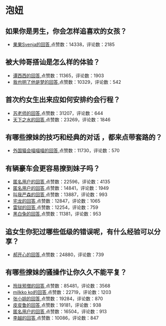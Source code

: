 #  泡妞 
## 如果你是男生，你会怎样追喜欢的女孩？
- [果果Svenja的回答](https://www.zhihu.com/question/30914695/answer/50303000),点赞数：14338，评论数：2185
## 被大帅哥搭讪是怎么样的体验？
- [谭西西的回答](https://www.zhihu.com/question/312650707/answer/1195820705),点赞数：11365，评论数：1903
- [我也明了他是梦的回答](https://www.zhihu.com/question/312650707/answer/605893988),点赞数：10329，评论数：542
## 首次约女生出来应如何安排约会行程？
- [苏老师的回答](https://www.zhihu.com/question/37212548/answer/556357351),点赞数：31207，评论数：644
- [天下之水的回答](https://www.zhihu.com/question/37212548/answer/72252899),点赞数：23269，评论数：1846
## 有哪些撩妹的技巧和经典的对话 ，都来点带套路的？
- [外国猫会喵喵喵的回答](https://www.zhihu.com/question/41746491/answer/151222757),点赞数：11730，评论数：570
## 有辆豪车会更容易撩到妹子吗？
- [匿名用户的回答](https://www.zhihu.com/question/286725777/answer/582755857),点赞数：22596，评论数：4135
- [匿名用户的回答](https://www.zhihu.com/question/286725777/answer/796634586),点赞数：14841，评论数：1949
- [叫我严森的回答](https://www.zhihu.com/question/286725777/answer/703575332),点赞数：13887，评论数：993
- [宅龙的回答](https://www.zhihu.com/question/286725777/answer/715344777),点赞数：12847，评论数：1065
- [雷狱的回答](https://www.zhihu.com/question/286725777/answer/658493008),点赞数：12254，评论数：759
- [黑白兔的回答](https://www.zhihu.com/question/286725777/answer/517767788),点赞数：11381，评论数：953
## 追女生你犯过哪些低级的错误呢，有什么经验可以分享？
- [郝开心的回答](https://www.zhihu.com/question/304421794/answer/750872518),点赞数：24880，评论数：739
## 有哪些撩妹的骚操作让你久久不能平复？
- [玲珑邪僧的回答](https://www.zhihu.com/question/39367879/answer/81069501),点赞数：85481，评论数：3568
- [milkko ko的回答](https://www.zhihu.com/question/39367879/answer/81264945),点赞数：22719，评论数：1203
- [张小姐的回答](https://www.zhihu.com/question/39367879/answer/81218091),点赞数：19284，评论数：870
- [皮皮鲁的回答](https://www.zhihu.com/question/39367879/answer/224377701),点赞数：19181，评论数：938
- [匿名用户的回答](https://www.zhihu.com/question/39367879/answer/81024407),点赞数：16504，评论数：913
- [李越的回答](https://www.zhihu.com/question/39367879/answer/81235617),点赞数：10086，评论数：847
